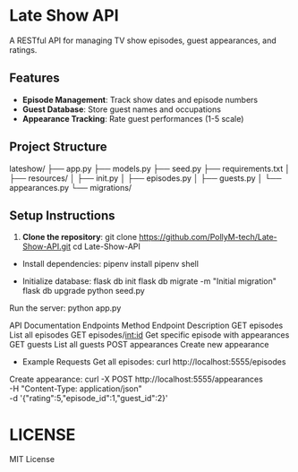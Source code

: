 # Late Show API
A RESTful API for managing TV show episodes, guest appearances, and ratings.

## Features

- **Episode Management**: Track show dates and episode numbers
- **Guest Database**: Store guest names and occupations
- **Appearance Tracking**: Rate guest performances (1-5 scale)

## Project Structure
lateshow/
├── app.py 
├── models.py 
├── seed.py 
├── requirements.txt 
│
├── resources/
│ ├── init.py 
│ ├── episodes.py 
│ ├── guests.py 
│ └── appearances.py 
└── migrations/ 



## Setup Instructions

1. **Clone the repository**:
   git clone https://github.com/PollyM-tech/Late-Show-API.git
   cd Late-Show-API

- Install dependencies:
pipenv install
pipenv shell

- Initialize database:
flask db init
flask db migrate -m "Initial migration"
flask db upgrade
python seed.py

Run the server:
python app.py

API Documentation
Endpoints
Method	Endpoint	        Description
GET	   episodes	            List all episodes
GET	   episodes/<int:id>	Get specific episode with appearances
GET	   guests	            List all guests
POST   appearances	        Create new appearance


- Example Requests
Get all episodes:
curl http://localhost:5555/episodes

Create appearance:
curl -X POST http://localhost:5555/appearances \
  -H "Content-Type: application/json" \
  -d '{"rating":5,"episode_id":1,"guest_id":2}'

  # LICENSE
MIT License


